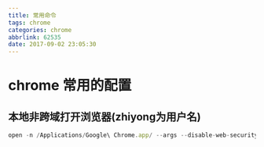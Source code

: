 ```yaml
---
title: 常用命令
tags: chrome
categories: chrome
abbrlink: 62535
date: 2017-09-02 23:05:30
---
```

# chrome 常用的配置

## 本地非跨域打开浏览器(zhiyong为用户名)
```javascript
open -n /Applications/Google\ Chrome.app/ --args --disable-web-security --user-data-dir=/Users/zhiyong/MyChromeDevUserData/
```

## 
